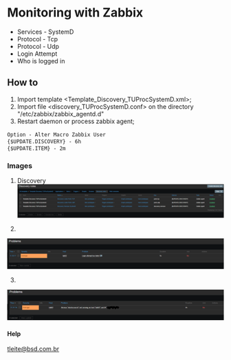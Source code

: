 # Monitoring with Zabbix

* Services - SystemD
* Protocol - Tcp
* Protocol - Udp
* Login Attempt
* Who is logged in


## How to

1) Import template <Template_Discovery_TUProcSystemD.xml>;
2) Import file <discovery_TUProcSystemD.conf> on the directory "/etc/zabbix/zabbix_agentd.d"
3) Restart daemon or process zabbix agent;

```
Option - Alter Macro Zabbix User
{$UPDATE.DISCOVERY} - 6h
{$UPDATE.ITEM} - 2m
```

### Images

1) Discovery
![discovery_template](https://github.com/tsleite/Zabbix_SystemD_Tcp_Udp_/blob/main/Discovery_template.png?raw=true)

2)
![problem_login_attempt](https://github.com/tsleite/Zabbix_SystemD_Tcp_Udp_/blob/main/problem01_login_attempt.png?raw=true)

3)
![problem_systemd_services](https://github.com/tsleite/Zabbix_SystemD_Tcp_Udp_/blob/main/problem02_service_systemd_elasticsearch.png?raw=true)


#### Help
tleite@bsd.com.br
